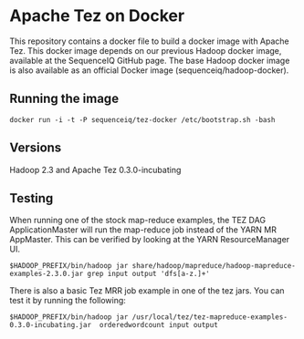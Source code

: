Apache Tez on Docker
==========

This repository contains a docker file to build a docker image with Apache Tez. This docker image depends on our previous Hadoop docker image, available at the SequenceIQ GitHub page.
The base Hadoop docker image is also available as an official Docker image (sequenceiq/hadoop-docker).

## Running the image
```
docker run -i -t -P sequenceiq/tez-docker /etc/bootstrap.sh -bash
```

## Versions
Hadoop 2.3 and Apache Tez 0.3.0-incubating

## Testing
When running one of the stock map-reduce examples, the TEZ DAG ApplicationMaster will run the map-reduce job instead of the YARN MR AppMaster.
This can be verified by looking at the YARN ResourceManager UI.
```
$HADOOP_PREFIX/bin/hadoop jar share/hadoop/mapreduce/hadoop-mapreduce-examples-2.3.0.jar grep input output 'dfs[a-z.]+'
```

There is also a basic Tez MRR job example in one of the tez jars. You can test it by running the following:
```
$HADOOP_PREFIX/bin/hadoop jar /usr/local/tez/tez-mapreduce-examples-0.3.0-incubating.jar  orderedwordcount input output
```

